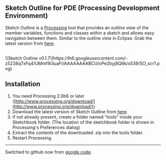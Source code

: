 Sketch Outline for PDE (Processing Development Environment)
-----------------------------------------------------------

Sketch Outline is a [Processing](http://www.processing.org) tool that provides an outline view of the member variables, functions and classes within a sketch and allows easy navigation between them. 
Similar to the outline view in Eclipse. 
Grab the latest version from [here](https://github.com/Manindra29/Sketch-Outline/raw/master/distribution/SketchOutline-0.1.7/download/SketchOutline-0.1.7.zip).

<br/>
![Sketch Outline v0.1.7](https://lh6.googleusercontent.com/-z5238q7xFq4/UMmf9i3uaFI/AAAAAAAABCU/oPe2byj8Q6k/s539/SO_scr1.png)
<br/>


## Installation

1. You need Processing 2.0b6 or later ([http://www.processing.org/download/](http://www.processing.org/download/))
2. Download the latest version of Sketch Outline from [here](https://github.com/Manindra29/Sketch-Outline/raw/master/distribution/SketchOutline-0.1.7/download/SketchOutline-0.1.7.zip).
3. If not already present, create a folder named "tools" inside your Sketchbook folder. (The location of the sketchbook folder is shown in Processing's Preferences dialog)
4. Extract the contents of the downloaded .zip into the tools folder.
5. Restart Processing.

------------------------------------------------------------------------------------

Switched to github now from [google code](http://code.google.com/p/sketch-outline/).